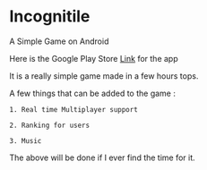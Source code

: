 # Incognitile
A Simple Game on Android

Here is the Google Play Store [Link](https://play.google.com/store/apps/details?id=com.OutSideTheByte.disparateshades&hl=en) for the app 

It is a really simple game made in a few hours tops.

A few things that can be added to the game :
```
1. Real time Multiplayer support

2. Ranking for users 

3. Music 
```
The above will be done if I ever find the time for it. 
